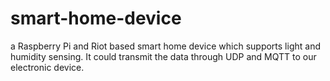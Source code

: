 # smart-home-device
a Raspberry Pi and Riot based smart home device which supports light and humidity sensing. It could transmit the data through UDP and MQTT to our electronic device.
